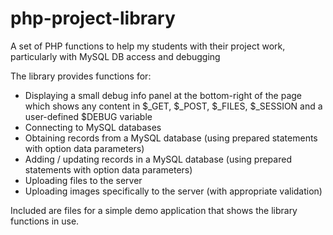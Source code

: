 # php-project-library

A set of PHP functions to help my students with their project work, particularly with MySQL DB access and debugging

The library provides functions for:
   * Displaying a small debug info panel at the bottom-right of the page which shows any content in $_GET, $_POST, $_FILES, $_SESSION and a user-defined $DEBUG variable
   * Connecting to MySQL databases
   * Obtaining records from a MySQL database (using prepared statements with option data parameters)
   * Adding / updating records in a MySQL database (using prepared statements with option data parameters)
   * Uploading files to the server
   * Uploading images specifically to the server (with appropriate validation)

Included are files for a simple demo application that shows the library functions in use.
